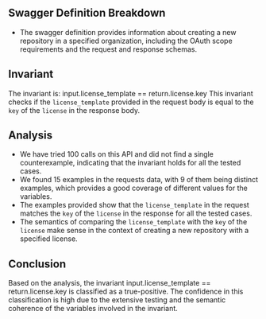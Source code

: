 ## Swagger Definition Breakdown
- The swagger definition provides information about creating a new repository in a specified organization, including the OAuth scope requirements and the request and response schemas.

## Invariant
The invariant is: input.license_template == return.license.key
This invariant checks if the `license_template` provided in the request body is equal to the `key` of the `license` in the response body.

## Analysis
- We have tried 100 calls on this API and did not find a single counterexample, indicating that the invariant holds for all the tested cases.
- We found 15 examples in the requests data, with 9 of them being distinct examples, which provides a good coverage of different values for the variables.
- The examples provided show that the `license_template` in the request matches the `key` of the `license` in the response for all the tested cases.
- The semantics of comparing the `license_template` with the `key` of the `license` make sense in the context of creating a new repository with a specified license.

## Conclusion
Based on the analysis, the invariant input.license_template == return.license.key is classified as a true-positive. The confidence in this classification is high due to the extensive testing and the semantic coherence of the variables involved in the invariant.
